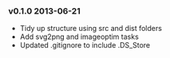 ### v0.1.0 2013-06-21

* Tidy up structure using src and dist folders
* Add svg2png and imageoptim tasks
* Updated .gitignore to include .DS_Store